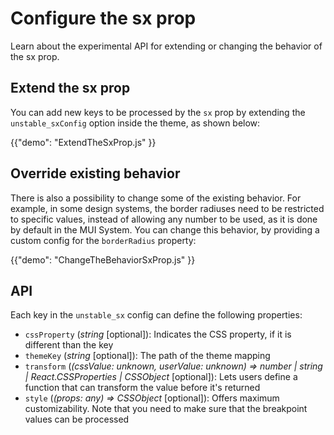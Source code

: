 # Configure the sx prop

<p class="description">Learn about the experimental API for extending or changing the behavior of the sx prop.</p>

## Extend the sx prop

You can add new keys to be processed by the `sx` prop by extending the `unstable_sxConfig` option inside the theme, as shown below:

{{"demo": "ExtendTheSxProp.js" }}

## Override existing behavior

There is also a possibility to change some of the existing behavior. For example, in some design systems, the border radiuses need to be restricted to specific values, instead of allowing any number to be used, as it is done by default in the MUI System. You can change this behavior, by providing a custom config for the `borderRadius` property:

{{"demo": "ChangeTheBehaviorSxProp.js" }}

## API

Each key in the `unstable_sx` config can define the following properties:

- `cssProperty` (_string_ [optional]): Indicates the CSS property, if it is different than the key
- `themeKey` (_string_ [optional]): The path of the theme mapping
- `transform` (_(cssValue: unknown, userValue: unknown) => number | string | React.CSSProperties | CSSObject_ [optional]): Lets users define a function that can transform the value before it's returned
- `style` (_(props: any) => CSSObject_ [optional]): Offers maximum customizability. Note that you need to make sure that the breakpoint values can be processed
